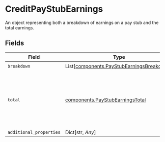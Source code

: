 # CreditPayStubEarnings

An object representing both a breakdown of earnings on a pay stub and the total earnings.


## Fields

| Field                                                                                               | Type                                                                                                | Required                                                                                            | Description                                                                                         |
| --------------------------------------------------------------------------------------------------- | --------------------------------------------------------------------------------------------------- | --------------------------------------------------------------------------------------------------- | --------------------------------------------------------------------------------------------------- |
| `breakdown`                                                                                         | List[[components.PayStubEarningsBreakdown](../../models/components/paystubearningsbreakdown.md)]    | :heavy_check_mark:                                                                                  | N/A                                                                                                 |
| `total`                                                                                             | [components.PayStubEarningsTotal](../../models/components/paystubearningstotal.md)                  | :heavy_check_mark:                                                                                  | An object representing both the current pay period and year to date amount for an earning category. |
| `additional_properties`                                                                             | Dict[str, *Any*]                                                                                    | :heavy_minus_sign:                                                                                  | N/A                                                                                                 |